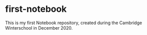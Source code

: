 # first-notebook
This is my first Notebook repository, created during the Cambridge Winterschool in December 2020.
